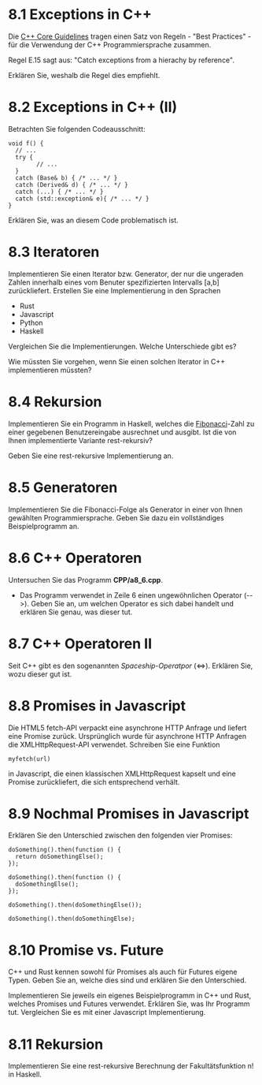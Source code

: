 
# 8.1 Exceptions in C++

Die [C++ Core Guidelines](https://isocpp.github.io/CppCoreGuidelines/CppCoreGuidelines) tragen
einen Satz von Regeln - "Best Practices" - für die Verwendung der C++ Programmiersprache zusammen.

Regel E.15 sagt aus: "Catch exceptions from a hierachy by reference".

Erklären Sie, weshalb die Regel dies empfiehlt.

# 8.2 Exceptions in C++ (II)

Betrachten Sie folgenden Codeausschnitt:

    void f() {
      // ...
      try {
            // ...
      }
      catch (Base& b) { /* ... */ }
      catch (Derived& d) { /* ... */ }
      catch (...) { /* ... */ }
      catch (std::exception& e){ /* ... */ }
    }

Erklären Sie, was an diesem Code problematisch ist.

# 8.3 Iteratoren

Implementieren Sie einen Iterator bzw. Generator, der nur die ungeraden Zahlen innerhalb eines
vom Benuter spezifizierten Intervalls \[a,b\] zurückliefert. Erstellen Sie eine Implementierung
in den Sprachen

* Rust
* Javascript
* Python
* Haskell

Vergleichen Sie die Implementierungen. Welche Unterschiede gibt es?

Wie müssten Sie vorgehen, wenn Sie einen solchen Iterator in C++ implementieren müssten?

# 8.4 Rekursion

Implementieren Sie ein Programm in Haskell, welches die [Fibonacci](http://de.wikipedia.org/wiki/Fibonacci-Folge)-Zahl
zu einer gegebenen Benutzereingabe ausrechnet und ausgibt. Ist die von Ihnen implementierte Variante rest-rekursiv?

Geben Sie eine rest-rekursive Implementierung an.

# 8.5 Generatoren

Implementieren Sie die Fibonacci-Folge als Generator in einer von Ihnen gewählten Programmiersprache. Geben
Sie dazu ein vollständiges Beispielprogramm an.

# 8.6 C++ Operatoren

Untersuchen Sie das Programm **CPP/a8_6.cpp**.

* Das Programm verwendet in Zeile 6 einen ungewöhnlichen Operator (-->). Geben Sie an, um
  welchen Operator es sich dabei handelt und erklären Sie genau, was dieser tut.

# 8.7 C++ Operatoren II

Seit C++ gibt es den sogenannten *Spaceship-Operatpor* (<=>). Erklären Sie, wozu dieser gut ist.

# 8.8 Promises in Javascript

Die HTML5 fetch-API verpackt eine asynchrone HTTP Anfrage und liefert eine Promise zurück.
Ursprünglich wurde für asynchrone HTTP Anfragen die XMLHttpRequest-API verwendet. Schreiben
Sie eine Funktion

    myfetch(url)

in Javascript, die einen klassischen XMLHttpRequest kapselt und eine Promise zurückliefert,
die sich entsprechend verhält.

# 8.9 Nochmal Promises in Javascript

Erklären Sie den Unterschied zwischen den folgenden vier Promises:

    doSomething().then(function () {
      return doSomethingElse();
    });

    doSomething().then(function () {
      doSomethingElse();
    });

    doSomething().then(doSomethingElse());

    doSomething().then(doSomethingElse);

# 8.10 Promise vs. Future

C++ und Rust kennen sowohl für Promises als auch für Futures
eigene Typen. Geben Sie an, welche dies sind und erklären Sie
den Unterschied.

Implementieren Sie jeweils ein eigenes Beispielprogramm in C++
und Rust, welches Promises und Futures verwendet. Erklären Sie,
was Ihr Programm tut. Vergleichen Sie es mit einer Javascript
Implementierung.

# 8.11 Rekursion

Implementieren Sie eine rest-rekursive Berechnung der Fakultätsfunktion n! in Haskell.
